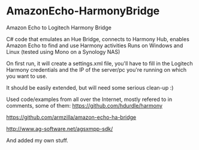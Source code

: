 # AmazonEcho-HarmonyBridge
Amazon Echo to Logitech Harmony Bridge

C# code that emulates an Hue Bridge, connects to Harmony Hub, enables Amazon Echo to find and use Harmony activities
Runs on Windows and Linux (tested using Mono on a Synology NAS)

On first run, it will create a settings.xml file, you'll have to fill in the Logitech Harmony credentials and the IP of the server/pc you're running on which you want to use.

It should be easily extended, but will need some serious clean-up :)

Used code/examples from all over the Internet, mostly refered to in comments, some of them:
https://github.com/hdurdle/harmony

https://github.com/armzilla/amazon-echo-ha-bridge

http://www.ag-software.net/agsxmpp-sdk/

And added my own stuff.



